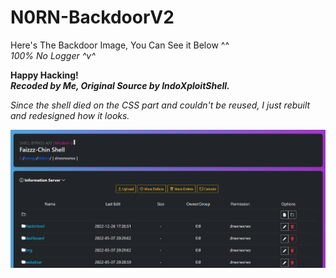# N0RN-BackdoorV2


Here's The Backdoor Image, You Can See it Below ^^ <br>
*100% No Logger ^v^*

**Happy Hacking!** <br>
***Recoded by Me, Original Source by IndoXploitShell.***

<i>Since the shell died on the CSS part and couldn't be reused, I just rebuilt and redesigned how it looks.<i>

![N0rnBackdoorV2](https://github.com/0x0v0/N0rn-BackdoorV2/blob/main/capture.png)
